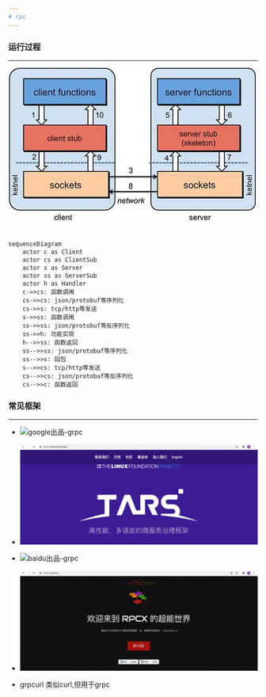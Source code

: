 ```yaml
---
# rpc
---
```



### 运行过程

***

![rpc](webp/rpc/rpc.webp)

```mermaid

sequenceDiagram
    actor c as Client
    actor cs as ClientSub
    actor s as Server
    actor ss as ServerSub
    actor h as Handler
    c->>cs: 函数调用
    cs->>cs: json/protobuf等序列化
    cs->>s: tcp/http等发送
    s->>ss: 函数调用
    ss->>ss: json/protobuf等反序列化
    ss->>h: 功能实现
    h-->>ss: 函数返回
    ss-->>ss: json/protobuf等序列化
    ss-->>s: 回包
    s-->>cs: tcp/http等发送
    cs-->>cs: json/protobuf等反序列化
    cs-->>c: 函数返回

```

### 常见框架

***

* ![google出品-grpc](gwebp/rpc/rpc.webp)

* ![腾讯出品-tars](webp/rpc/tars.webp)

* ![baidu出品-grpc](bwebp/rpc/rpc.webp)

* ![golang语言专用](webp/rpc/rpcx.webp)

* grpcurl 类似curl,但用于grpc
